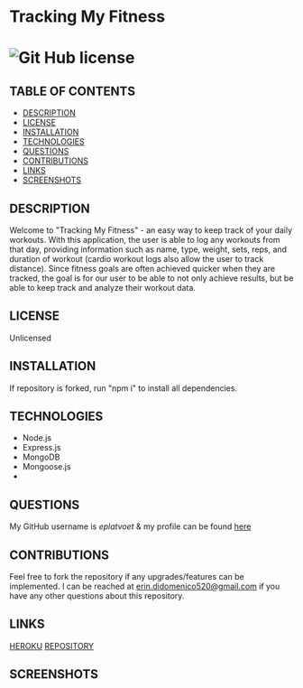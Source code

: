 # Tracking My Fitness
# ![Git Hub license](https://img.shields.io/badge/License-Unlicensed-blue.svg)

## TABLE OF CONTENTS
- [DESCRIPTION](#DESCRIPTION)  
- [LICENSE](#LICENSE)  
- [INSTALLATION](#INSTALLATION)  
- [TECHNOLOGIES](#TECHNOLOGIES)  
- [QUESTIONS](#QUESTIONS)  
- [CONTRIBUTIONS](#CONTRIBUTIONS)
- [LINKS](#LINKS)  
- [SCREENSHOTS](#SCREENSHOTS)  

## DESCRIPTION
Welcome to "Tracking My Fitness" - an easy way to keep track of your daily workouts. With this application, the user is able to log any workouts from that day, providing information such as name, type, weight, sets, reps, and duration of workout (cardio workout logs also allow the user to track distance). Since fitness goals are often achieved quicker when they are tracked, the goal is for our user to be able to not only achieve results, but be able to keep track and analyze their workout data.

## LICENSE
Unlicensed

## INSTALLATION
If repository is forked, run "npm i" to install all dependencies. 

## TECHNOLOGIES
- Node.js  
- Express.js  
- MongoDB  
- Mongoose.js  
-

## QUESTIONS

My GitHub username is *eplatvoet* & my profile can be found [here](https://github.com/eplatvoet) 

## CONTRIBUTIONS
Feel free to fork the repository if any upgrades/features can be implemented. I can be reached at erin.didomenico520@gmail.com if you have any other questions about this repository.

## LINKS
[HEROKU](https://tracking-my-fitness.herokuapp.com/)
[REPOSITORY]()

## SCREENSHOTS

